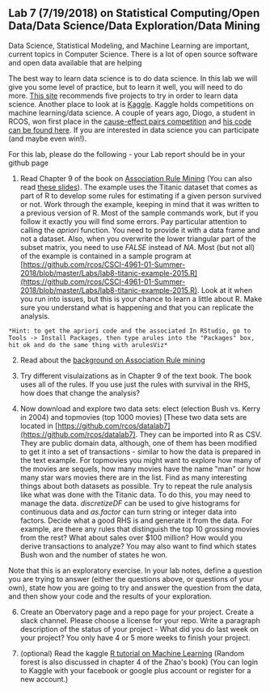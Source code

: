## Lab 7 (7/19/2018) on Statistical Computing/Open Data/Data Science/Data Exploration/Data Mining

Data Science, Statistical Modeling, and Machine Learning are important, current topics in Computer Science. There is a lot of open source software and open data available that are helping 

The best way to learn data science is to do data science. In this lab we will give you some level of practice, but to learn it well, you will need to do more. [This site](http://www.analyticsvidhya.com/blog/2014/11/data-science-projects-learn/) recommends five projects to try in order to learn data science. Another place to look at is [Kaggle](https://kaggle.com). Kaggle holds competitions on machine learning/data science. A couple of years ago, Diogo, a student in RCOS, won first place in the [cause-effect pairs competition](https://www.kaggle.com/c/cause-effect-pairs/forums/t/5702/code-of-top-ranking-participants/30618) and [his code can be found here](https://github.com/ProtoML/ProtoML). If you are interested in data science you can participate (and maybe even win!).

<!--Now let's look at Graduate Admissions data:

A Graduate Admssions dataset is [available in R](http://www.ats.ucla.edu/stat/data/binary.csv) If you issue a R Command str(admissions) tells you what the columns of this data set contain (namely admit (0 or 1), GRE score, GPA and Rank). There are 400 data points. First you have to convert the numerical entries into class variables) - These two command of R will do that

In R Studio select import dataset, import as CSV then rename the dataset from binary to admissions.

col_names <- names(admissions)

admissions[,col_names] <- lapply(admissions[,col_names] , factor)-->

For this lab, please do the following - your Lab report should be in your github page

1. Read Chapter 9 of the book on [Association Rule Mining](https://cran.r-project.org/doc/contrib/Zhao_R_and_data_mining.pdf)
(You can also read [these slides](http://www.slideshare.net/rdatamining/association-rule-mining-with-r )). The example uses the Titanic dataset that comes as part of R to develop some rules for estimating if a given person survived or not. Work through the example, keeping in mind that it was written to a previous version of R. Most of the sample commands work, but if you follow it exactly you will find some errors. Pay particular attention to calling the *apriori* function. You need to provide it with a data frame and not a dataset. Also, when you overwrite the lower triangular part of the subset matrix, you need to use *FALSE* instead of *NA*. Most (but not all) of the example is contained in a sample program at [https://github.com/rcos/CSCI-4961-01-Summer-2018/blob/master/Labs/lab8-titanic-example-2015.R](https://github.com/rcos/CSCI-4961-01-Summer-2018/blob/master/Labs/lab8-titanic-example-2015.R). Look at it when you run into issues, but this is your chance to learn a little about R. Make sure you understand what is happening and that you can replicate the analysis. 
<!--subset.matrix[lower.tri(subset.matrix, diag=T)] <- FALSE-->

    *Hint: to get the apriori code and the associated In RStudio, go to Tools -> Install Packages, then type arules into the "Packages" box, hit ok and do the same thing with arulesViz*
    
2. Read about the [background on Association Rule mining](https://en.wikipedia.org/wiki/Association_rule_learning)

   <!--3. Implement association rules for Graduate Admissions Data set (experiment with different parameters. Look in chapter 9 of the book on page 89 for support and confidence )-->

3. Try different visulaizations as in Chapter 9 of the text book. The book uses all of the rules. If you use just the rules with survival in the RHS, how does that change the analysis? <!--(Things have changed with R too - To load RGraphviz  go to a new Rscript window and type  `source("http://bioconductor.org/biocLite.R")`   Next, type in `biocLite("Rgraphviz")` After this you will be able to plot the graph of rules.)-->

5. Now download and explore two data sets: elect (election Bush vs. Kerry in 2004) and topmovies (top 1000 movies) 
[These two data sets are located in [https://github.com/rcos/datalab7](https://github.com/rcos/datalab7). They can be imported into R as CSV.
They
are public domain data, although, one of them has been modified to get it into a set of transactions -
similar to how the data is prepared in the text example. For topmovies you might want to explore how many of the movies are sequels, how many movies have the name "man"  or how many star wars movies there are in the list. Find as many interesting things about both datasets as possible. Try to repeat the rule analysis like what was done with the Titanic data. To do this, you may need to manage the data. *discretizeDF* can be used to give histograms for continuous data and *as.factor* can turn string or integer data into factors. Decide what a good RHS is and generate it from the data. For example, are there any rules that distinguish the top 10 grossing movies from the rest? What about sales over $100 million? How would you derive transactions to analyze? You may also want to find which states Bush won and the number of states he won. 

  Note that this is an exploratory exercise. In your lab notes, define a question you are trying to answer (either the questions above, or questions of your own), state how you are going to try and answer the question from the data, and then show your code and the results of your exploration.

6.  Create an Obervatory page and a repo page for your project. Create a slack channel. Please choose a license for your repo.
Write a paragraph description of the status of your project - What did you do last week on your project? You only have 4 or 5 more weeks to finish your project.

5. (optional) Read the kaggle [R tutorial on Machine Learning](https://www.datacamp.com/courses/kaggle-tutorial-on-machine-learing-the-sinking-of-the-titanic) (Random forest is also discussed in chapter 4 of the Zhao's book)
(You can login to Kaggle with your facebook or google plus account or register for a new account.)

